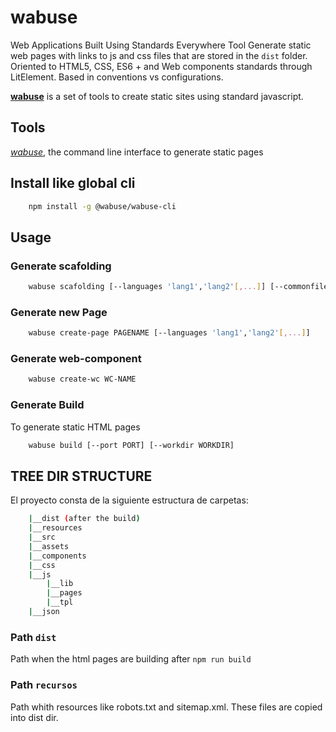 # wabuse

Web Applications Built Using Standards Everywhere Tool
Generate static web pages with links to js and css files that are stored in the `dist` folder.
Oriented to HTML5, CSS, ES6 + and Web components standards through LitElement.
Based in conventions vs configurations.

**[wabuse](https://www.npmjs.com/package/wabuse)** is a set of tools to create static sites using standard javascript.

## Tools

_[wabuse](https://www.npmjs.com/package/wabuse)_, the command line interface to generate static pages

## Install like global cli

```bash
    npm install -g @wabuse/wabuse-cli
```

## Usage

### Generate scafolding

```bash
    wabuse scafolding [--languages 'lang1','lang2'[,...]] [--commonfiles 'file1','file2'[,...]]
```

### Generate new Page

```bash
    wabuse create-page PAGENAME [--languages 'lang1','lang2'[,...]]
```

### Generate web-component

```bash
    wabuse create-wc WC-NAME
```

### Generate Build

To generate static HTML pages

```bash
    wabuse build [--port PORT] [--workdir WORKDIR]
```

## TREE DIR STRUCTURE

El proyecto consta de la siguiente estructura de carpetas:

```bash
    |__dist (after the build)
    |__resources
    |__src
    |__assets
    |__components
    |__css
    |__js
        |__lib
        |__pages
        |__tpl
    |__json
```

### Path `dist`

Path when the html pages are building after `npm run build`

### Path `recursos`

Path whith resources like robots.txt and sitemap.xml.
These files are copied into dist dir.

